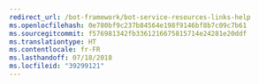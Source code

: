 ```yaml
---
redirect_url: /bot-framework/bot-service-resources-links-help
ms.openlocfilehash: 0e780bf9c237b84564e198f9146bf8b7c09c7b61
ms.sourcegitcommit: f576981342fb3361216675815714e24281e20ddf
ms.translationtype: HT
ms.contentlocale: fr-FR
ms.lasthandoff: 07/18/2018
ms.locfileid: "39299121"
---
```

